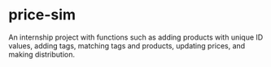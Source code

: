 # price-sim
An internship project with functions such as adding products with unique ID values, adding tags, matching tags and products, updating prices, and making distribution.
